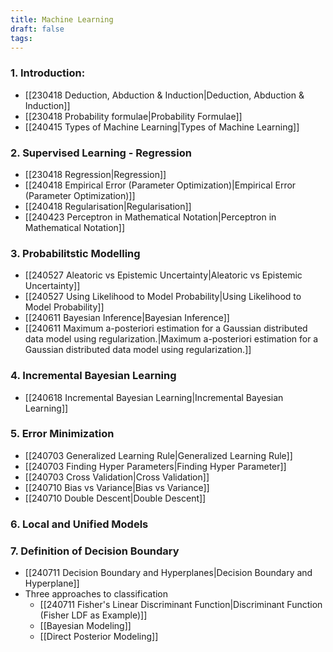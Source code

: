 ```yaml
---
title: Machine Learning
draft: false
tags:
---
```

 
### 1. Introduction:
- [[230418 Deduction, Abduction & Induction|Deduction, Abduction & Induction]]
- [[230418 Probability formulae|Probability Formulae]]
- [[240415 Types of Machine Learning|Types of Machine Learning]]
### 2. Supervised Learning - Regression
- [[230418 Regression|Regression]]
- [[240418 Empirical Error (Parameter Optimization)|Empirical Error (Parameter Optimization)]]
- [[240418 Regularisation|Regularisation]]
- [[240423 Perceptron in Mathematical Notation|Perceptron in Mathematical Notation]]
### 3. Probabilitstic Modelling 
- [[240527 Aleatoric vs Epistemic Uncertainty|Aleatoric vs Epistemic Uncertainty]]
- [[240527 Using Likelihood to Model Probability|Using Likelihood to Model Probability]]
- [[240611 Bayesian Inference|Bayesian Inference]]
- [[240611 Maximum a-posteriori estimation for a Gaussian distributed data model using regularization.|Maximum a-posteriori estimation for a Gaussian distributed data model using regularization.]]
### 4. Incremental Bayesian Learning
- [[240618 Incremental Bayesian Learning|Incremental Bayesian Learning]]
### 5. Error Minimization
- [[240703 Generalized Learning Rule|Generalized Learning Rule]]
- [[240703 Finding Hyper Parameters|Finding Hyper Parameter]]
- [[240703 Cross Validation|Cross Validation]]
- [[240710 Bias vs Variance|Bias vs Variance]]
- [[240710 Double Descent|Double Descent]]
### 6. Local and Unified Models
### 7. Definition of Decision Boundary
- [[240711 Decision Boundary and Hyperplanes|Decision Boundary and Hyperplane]]
- Three approaches to classification 
	- [[240711 Fisher's Linear Discriminant Function|Discriminant Function (Fisher LDF as Example)]]
	- [[Bayesian Modeling]]
	- [[Direct Posterior Modeling]]




